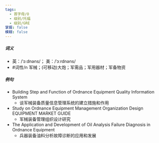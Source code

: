 ```yaml
---
tags:
  - 首字母/O
  - 级别/托福
  - 级别/GRE
掌握: false
模糊: false
---
```

##### 词义
- 英：/ˈɔːdnəns/； 美：/ˈɔːrdnəns/
- #词性/n  军械；(可移动)大炮；军需品；军用器材；军备物资
##### 例句
- Building Step and Function of Ordnance Equipment Quality Information System
	- 谈军械装备质量信息管理系统的建立措施和作用
- Study on Ordnance Equipment Management Organization Design EQUIPMENT MARKET GUIDE
	- 军械装备管理组织设计研究
- The Application and Development of Oil Analysis Failure Diagnosis in Ordnance Equipment
	- 兵器装备油料分析故障诊断的应用和发展
